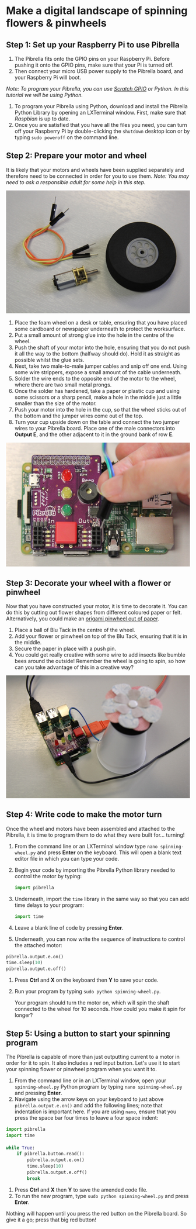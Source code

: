 # Make a digital landscape of spinning flowers & pinwheels

## Step 1: Set up your Raspberry Pi to use Pibrella

1. The Pibrella fits onto the GPIO pins on your Raspberry Pi. Before pushing it onto the GPIO pins, make sure that your Pi is turned off.
1. Then connect your micro USB power supply to the Pibrella board, and your Raspberry Pi will boot. 

  *Note: To program your Pibrella, you can use [Scratch GPIO](http://scratchgpio.github.io) or Python. In this tutorial we will be using Python.* 

1. To program your Pibrella using Python, download and install the Pibrella Python Library by opening an LXTerminal window. First, make sure that *Raspbian* is up to date. 
1. Once you are satisfied that you have all the files you need, you can turn off your Raspberry Pi by double-clicking the `shutdown` desktop icon or by typing `sudo poweroff` on the command line. 

## Step 2: Prepare your motor and wheel

It is likely that your motors and wheels have been supplied separately and therefore need to be connected in order for you to use them. *Note: You may need to ask a responsible adult for some help in this step.*

  ![](images/hardware.JPG)

1. Place the foam wheel on a desk or table, ensuring that you have placed some cardboard or newspaper underneath to protect the worksurface.
1. Put a small amount of strong glue into the hole in the centre of the wheel.
1. Push the shaft of your motor into the hole, ensuring that you do not push it all the way to the bottom (halfway should do). Hold it as straight as possible whilst the glue sets. 
1. Next, take two male-to-male jumper cables and snip off one end. Using some wire strippers, expose a small amount of the cable underneath.
1. Solder the wire ends to the opposite end of the motor to the wheel, where there are two small metal prongs. 
1. Once the solder has hardened, take a paper or plastic cup and using some scissors or a sharp pencil, make a hole in the middle just a little smaller than the size of the motor. 
1. Push your motor into the hole in the cup, so that the wheel sticks out of the bottom and the jumper wires come out of the top. 
1. Turn your cup upside down on the table and connect the two jumper wires to your Pibrella board. Place one of the male connectors into **Output E**, and the other adjacent to it in the ground bank of row **E**.

 ![](images/setup.JPG)

## Step 3: Decorate your wheel with a flower or pinwheel

Now that you have constructed your motor, it is time to decorate it. You can do this by cutting out flower shapes from different coloured paper or felt. Alternatively, you could make an [origami pinwheel out of paper](http://www.wikihow.com/Make-an-Origami-Pinwheel).

1. Place a ball of Blu Tack in the centre of the wheel.
1. Add your flower or pinwheel on top of the Blu Tack, ensuring that it is in the middle. 
1. Secure the paper in place with a push pin. 
1. You could get really creative with some wire to add insects like bumble bees around the outside! Remember the wheel is going to spin, so how can you take advantage of this in a creative way?

 ![](images/spinning-flower.JPG)

## Step 4: Write code to make the motor turn

Once the wheel and motors have been assembled and attached to the Pibrella, it is time to program them to do what they were built for... turning!

1. From the command line or an LXTerminal window type `nano spinning-wheel.py` and press **Enter** on the keyboard. This will open a blank text editor file in which you can type your code.
1. Begin your code by importing the Pibrella Python library needed to control the motor by typing: 
    
    ```python
    import pibrella
    ```
1. Underneath, import the `time` library in the same way so that you can add time delays to your program:

    ```python
    import time
    ```
1. Leave a blank line of code by pressing **Enter**.
1. Underneath, you can now write the sequence of instructions to control the attached motor: 

  ```python
  pibrella.output.e.on()
  time.sleep(10)
  pibrella.output.e.off()
  ```
  
1. Press **Ctrl** and **X** on the keyboard then **Y** to save your code.
1. Run your program by typing `sudo python spinning-wheel.py`.

    Your program should turn the motor on, which will spin the shaft connected to the wheel for 10 seconds. How could you make it spin for longer?
    
## Step 5: Using a button to start your spinning program

The Pibrella is capable of more than just outputting current to a motor in order for it to spin. It also includes a red input button. Let's use it to start your spinning flower or pinwheel program when you want it to.

1. From the command line or in an LXTerminal window, open your `spinning-wheel.py` Python program by typing `nano spinning-wheel.py` and pressing **Enter**.
1. Navigate using the arrow keys on your keyboard to just above `pibrella.output.e.on()` and add the following lines; note that indentation is important here. If you are using `nano`, ensure that you press the space bar four times to leave a four space indent:

  ```python
  import pibrella
  import time
  
  while True:
      if pibrella.button.read():
          pibrella.output.e.on()
          time.sleep(10)
          pibrella.output.e.off()
          break
  ```
1. Press **Ctrl** and **X** then **Y** to save the amended code file.
1. To run the new program, type `sudo python spinning-wheel.py` and press **Enter**.
 
 Nothing will happen until you press the red button on the Pibrella board. So give it a go; press that big red button!
